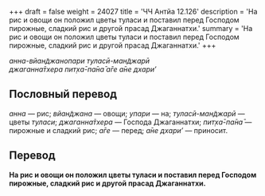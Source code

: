 +++
draft = false
weight = 24027
title = 'ЧЧ Антйа 12.126'
description = 'На рис и овощи он положил цветы туласи и поставил перед Господом пирожные, сладкий рис и другой прасад Джаганнатхи.'
summary = 'На рис и овощи он положил цветы туласи и поставил перед Господом пирожные, сладкий рис и другой прасад Джаганнатхи.'
+++

_анна-вйан̃джанопари туласӣ-ман̃джарӣ  
джаганна̄тхера пит̣ха̄-па̄на̄ а̄ге а̄не дхари’_

## Пословный перевод

_анна_ — рис; _вйан̃джана_ — овощи; _упари_ — на; _туласӣ_\-_ман̃джарӣ_ — цветы _туласи_; _джаганна̄тхера_ — Господа Джаганнатхи; _пит̣ха̄_\-_па̄на̄_ — пирожные и сладкий рис; _а̄ге_ — перед; _а̄не_ _дхари’_ — приносит.

## Перевод

**На рис и овощи он положил цветы туласи и поставил перед Господом пирожные, сладкий рис и другой прасад Джаганнатхи.**
